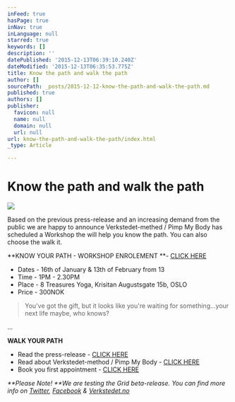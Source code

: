 ```yaml
---
inFeed: true
hasPage: true
inNav: true
inLanguage: null
starred: true
keywords: []
description: ''
datePublished: '2015-12-13T06:39:10.240Z'
dateModified: '2015-12-13T06:35:53.775Z'
title: Know the path and walk the path
author: []
sourcePath: _posts/2015-12-12-know-the-path-and-walk-the-path.md
published: true
authors: []
publisher:
  favicon: null
  name: null
  domain: null
  url: null
url: know-the-path-and-walk-the-path/index.html
_type: Article

---
```

# Know the path and walk the path
![](https://the-grid-user-content.s3-us-west-2.amazonaws.com/39e957ed-1714-4ea5-8fb7-ea03e292e959.jpg)

Based on the previous press-release and an increasing demand from the public we are happy to announce Verkstedet-methed / Pimp My Body has scheduled a Workshop the will help you know the path. You can also choose the walk it.

**KNOW YOUR PATH - WORKSHOP ENROLEMENT **- [CLICK HERE][0]

* Dates - 16th of January & 13th of February from 13
* Time - 1PM - 2.30PM
* Place - 8 Treasures Yoga, Krisitan Augustsgate 15b, OSLO
* Price - 300NOK

> You've got the gift, but it looks like you're waiting for something...your next life maybe, who knows? 

...

**WALK YOUR PATH**

* Read the press-release - [CLICK HERE][1]
* Read about Verkstedet-method / Pimp My Body - [CLICK HERE][2]
* Book you first appointment - [CLICK HERE][3]

_**Please Note! **We are testing the Grid beta-release. You can find more info on [Twitter][4], [Facebook][5] & [Verkstedet.no][2]_

[0]: https://podio.com/webforms/14412579/965903
[1]: http://www.verkstedet.org/
[2]: http://www.verkstedet.no/
[3]: https://podio.com/webforms/14208298/953185 
[4]: https://twitter.com/theverkstedet?lang=sv
[5]: https://www.facebook.com/VerkstedetClinics/?fref=ts